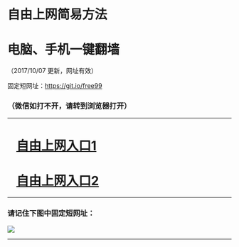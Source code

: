﻿# 自由上网简易方法

# 电脑、手机一键翻墙

（2017/10/07 更新，网址有效）

固定短网址：https://git.io/free99

### （微信如打不开，请转到浏览器打开）


***





# &nbsp;&nbsp; <a href="http://ft2370129619.fwq-tz-1001.info/fwqtz01.html?t=100700130518 " target="_blank">自由上网入口1</a>
# &nbsp;&nbsp; <a href="http://ft312949150.fwq-tz-1002.info/fwqtz02.html?t=10070016924 " target="_blank">自由上网入口2</a>
***

### 请记住下图中固定短网址：

<img src="https://s3-us-west-2.amazonaws.com/fwq-1001/yjfq-20170905okok.png" /> 


***

